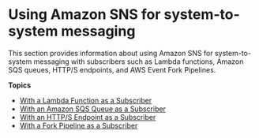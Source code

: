 # Using Amazon SNS for system\-to\-system messaging<a name="sns-system-to-system-messaging"></a>

This section provides information about using Amazon SNS for system\-to\-system messaging with subscribers such as Lambda functions, Amazon SQS queues, HTTP/S endpoints, and AWS Event Fork Pipelines\.

**Topics**
+ [With a Lambda Function as a Subscriber](sns-lambda-as-subscriber.md)
+ [With an Amazon SQS Queue as a Subscriber](sns-sqs-as-subscriber.md)
+ [With an HTTP/S Endpoint as a Subscriber](sns-http-https-endpoint-as-subscriber.md)
+ [With a Fork Pipeline as a Subscriber](sns-fork-pipeline-as-subscriber.md)